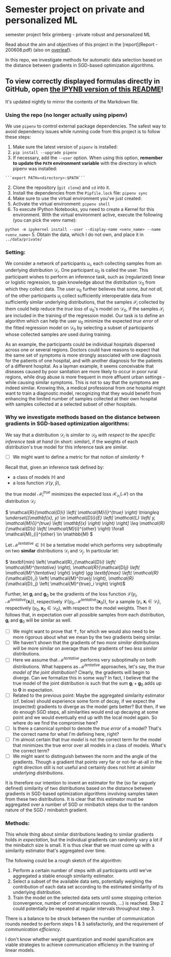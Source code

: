 # Semester project on private and personalized ML
semester project felix grimberg - private robust and personalized ML

Read about the aim and objectives of this project in the [report](Report - 200608.pdf) (also on [overleaf](https://www.overleaf.com/read/qpymtfymrfzy)).

In this repo, we investigate methods for automatic data selection based on the distance between gradients in SGD-based optimization algorithms.

## To view correctly displayed formulas directly in GitHub, open [the IPYNB version of this README](README.ipynb)!
It's updated nightly to mirror the contents of the Markdown file.

### Using the repo (no longer actually using pipenv)

We use `pipenv` to control external package dependencies. The safest way to avoid dependency issues while running code from this project is to follow these steps:

1. Make sure the latest version of `pipenv` is installed:
  1. ```pip install --upgrade pipenv```
  2. If necessary, add the `--user` option. When using this option, **remember to update the `PATH` environment variable** with the directory in which pipenv was installed:
  
    ```export PATH=<directory>:$PATH```
2. Clone the repository (`git clone`) and `cd` into it.
3. Install the dependencies from the `Pipfile.lock` file: ```pipenv sync```
4. Make sure to use the virtual environment you've just created:
  1. Activate the virtual environment: `pipenv shell`
  2. To execute IPython Notebooks, you need to create a Kernel for this environment. With the virtual environment active, execute the following (you can pick the venv name):
  
  ```python -m ipykernel install --user --display-name <venv_name> --name <venv_name>```
5. Obtain the data, which I do not own, and place it in `../data/private/`

### Setting:

We consider a network of participants $u_i$, each collecting samples from an underlying distribution $\mathcal{D}_i$.
One participant $u_0$ is called the user. This participant wishes to perform an inference task, such as (regularized) linear or logistic regression, to gain knowledge about the distribution $\mathcal{D}_0$ from which they collect data.
The user $u_0$ further believes that *some, but not all,* of the other participants $u_i$ collect sufficiently interoperable data from sufficiently similar underlying distributions, that the samples $\mathcal{S}_i$ collected by them could help reduce the *true loss* of $u_0$'s model on $\mathcal{D}_0$, if the samples $\mathcal{S}_i$ are included in the training of the regression model.
Our task is to define an algorithm which can help the user $u_0$ minimize the expected *true error* of the fitted regression model on $\mathcal{D}_0$ by selecting a subset of participants whose collected samples are used during training.

As an example, the participants could be individual hospitals dispersed across one or several regions. Doctors could have reasons to expect that the same set of symptoms is more strongly associated with one diagnosis for the patients of one hospital, and with another diagnosis for the patients of a different hospital.
As a layman example, it seems conceivable that diseases caused by poor sanitation are more likely to occur in poor rural regions, while drug abuse is more frequent in more affluent urban settings - while causing similar symptoms. This is not to say that the symptoms are indeed similar.
Knowing this, a medical professional from one hospital might want to train a diagnostic model, recognizing that they would benefit from enhancing the limited number of samples collected at their own hospital with samples collected at a selected subset of other hospitals.

### Why we investigate methods based on the distance between gradients in SGD-based optimization algorithms:

We say that a distribution $\mathcal{D}_i$ is *similar to $\mathcal{D}_0$ with respect to the specific inference task at hand* (in short: *similar*), if the weights of each distribution's true model for this inference task are similar.

- [ ] We might want to define a metric for that notion of *similarity* $\uparrow$

Recall that, given an inference task defined by:
- a class of models $\mathbb{M}$ and
- a loss function $\mathcal{L} (y, \hat{y})$,

the true model $\mathcal{M}_{i}^{true}$  minimizes the expected loss $\mathcal{R}_{\mathcal{D}_i} \left( \mathcal{M} \right)$ on the distribution $\mathcal{D}_i$:

$ \mathcal{R}_{\mathcal{D}_i} \left( \mathcal{M}_{i}^{true} \right) \triangleq \underset{(\mathbf{x}, y) \in \mathcal{D}_i}{E} \left[ \mathcal{L} \left( y, \mathcal{M}_{i}^{true} \left( \mathbf{x} \right) \right) \right] \leq 
\mathcal{R}_{\mathcal{D}_i} \left( \mathcal{M}_{i}^{other} \right)
\forall \mathcal{M}_{i}^{other} \in \mathbb{M} $

Let $\mathcal{M}^{tentative} \in \mathbb{M}$ be a tentative model which performs very suboptimally on two **similar** distributions $\mathcal{D}_i$ and $\mathcal{D}_j$. In particular let:

$ \textbf{min} \left( \mathcal{R}_{\mathcal{D}_i} \left( \mathcal{M}^{tentative} \right),  \mathcal{R}_{\mathcal{D}_j} \left( \mathcal{M}^{tentative} \right) \right) \gg \textbf{max} \left( \mathcal{R}_{\mathcal{D}_i} \left( \mathcal{M}^{true}_j \right),  \mathcal{R}_{\mathcal{D}_j} \left( \mathcal{M}^{true}_i \right) \right)$

Further, let $\mathbf{g}_i$ and $\mathbf{g}_0$ be the gradients of the loss function $\mathcal{L} \left( y_i, \mathcal{M}^{tentative} \left( \mathbf{x}_i \right) \right)$, respectively $\mathcal{L} \left( y_0, \mathcal{M}^{tentative} \left( \mathbf{x}_0 \right) \right)$, for a sample $(y_i, \mathbf{x}_i \in \mathcal{D}_i)$, respectively $(y_0, \mathbf{x}_0 \in \mathcal{D}_0)$, with respect to the model weights.
Then it follows that, in expectation over all possible samples from each distribution, $\mathbf{g}_i$ and $\mathbf{g}_0$ will be similar as well.

- [ ] We might want to prove that $\uparrow$, for which we would also need to be more rigorous about what we mean by the two gradients being similar.
- [ ] We haven't shown that the gradients of two *more similar* distributions will be more similar on average than the gradients of two *less similar* distributions.
- [ ] Here we assume that $\mathcal{M}^{tentative}$ performs very suboptimally on both distributions. What happens as $\mathcal{M}^{tentative}$ approaches, let's say, the *true model of the joint distribution*? Clearly, the gradients will begin to diverge. Can we formalize this in some way? In fact, I believe that the true model of the joint distribution is such that the sum $\mathbf{g}_i + \mathbf{g}_0$ adds up to $\mathbf{0}$ in expectation.
- [ ] Related to the previous point: Maybe the aggregated similarity estimator (cf. below) should experience some form of decay, if we expect the (expected) gradients to diverge as the model gets better? But then, if we do enough SGD steps, all similarities would end up decaying at some point and we would eventually end up with the local model again. So where do we find the compromise here?
- [ ] Is there a canonical symbol to denote the *true error* of a model? That's the correct name for what I'm defining here, right?
- [ ] I'm almost certain that *true model* is not the correct term for the model that minimizes the true error over all models in a class of models. What's the correct term?
- [ ] We might want to distinguish between the norm and the angle of the gradients. Though a gradient that points very far or not-far-at-all in the right direction still is not useful and certainly does not hint at *similar underlying distributions.*

It is therefore our intention to invent an estimator for the (so far vaguely defined) similarity of two distributions based on the distance between gradients in SGD-based optimization algorithms involving samples taken from these two distributions.
It is clear that this estimator must be aggregated over a number of SGD or minibatch steps due to the random nature of the SGD / minibatch gradient.

### Methods:

This whole thing about similar distributions leading to similar gradients holds *in expectation*, but the individual gradients can randomly vary a lot if the minibatch size is small.
It is thus clear that we must come up with a similarity estimator that's aggregated over time.

The following could be a rough sketch of the algorithm:
1. Perform a certain number of steps with all participants until we've aggregated a stable enough similarity estimator.
2. Select a subset of the available data sets, potentially weighing the contribution of each data set according to the estimated similarity of its underlying distribution.
3. Train the model on the selected data sets until some stopping criterion (convergence, number of communication rounds, ...) is reached. Step 2 could potentially be repeated at regular intervals throughout step 3.

There is a balance to be struck between the number of communication rounds needed to perform steps 1 & 3 satisfactorily, and the requirement of *communication efficiency*.

I don't know whether weight quantization and model sparsification are viable strategies to achieve communication efficiency in the training of linear models.
